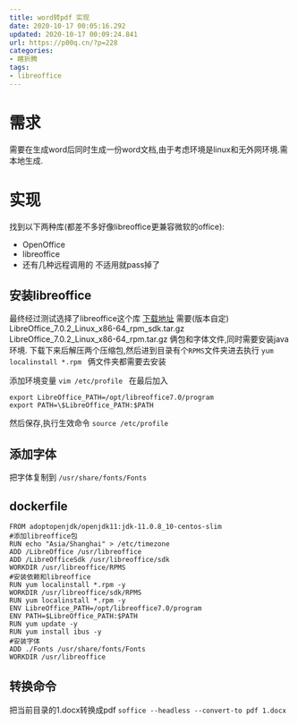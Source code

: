 ```yaml
---
title: word转pdf 实现
date: 2020-10-17 00:05:16.292
updated: 2020-10-17 00:09:24.841
url: https://p00q.cn/?p=228
categories: 
- 瞎折腾
tags: 
- libreoffice
---
```


# 需求
需要在生成word后同时生成一份word文档,由于考虑环境是linux和无外网环境.需本地生成.

# 实现
找到以下两种库(都差不多好像libreoffice更兼容微软的office):
- OpenOffice
- libreoffice
- 还有几种远程调用的 不适用就pass掉了

## 安装libreoffice
最终经过测试选择了libreoffice这个库
[下载地址](https://mirrors.cloud.tencent.com/libreoffice/libreoffice/stable/7.0.2/rpm/x86_64/)
需要(版本自定)
LibreOffice_7.0.2_Linux_x86-64_rpm_sdk.tar.gz
LibreOffice_7.0.2_Linux_x86-64_rpm.tar.gz
俩包和字体文件,同时需要安装java环境.
下载下来后解压两个压缩包,然后进到目录有个`RPMS`文件夹进去执行 `yum localinstall *.rpm ` 俩文件夹都需要去安装

添加环境变量
`vim /etc/profile `
在最后加入
```
export LibreOffice_PATH=/opt/libreoffice7.0/program
export PATH=\$LibreOffice_PATH:$PATH
```
然后保存,执行生效命令
`source /etc/profile`

## 添加字体

把字体复制到 `/usr/share/fonts/Fonts`

## dockerfile
```
FROM adoptopenjdk/openjdk11:jdk-11.0.8_10-centos-slim
#添加libreoffice包
RUN echo "Asia/Shanghai" > /etc/timezone
ADD /LibreOffice /usr/libreoffice
ADD /LibreOfficeSdk /usr/libreoffice/sdk
WORKDIR /usr/libreoffice/RPMS
#安装依赖和libreoffice
RUN yum localinstall *.rpm -y
WORKDIR /usr/libreoffice/sdk/RPMS
RUN yum localinstall *.rpm -y
ENV LibreOffice_PATH=/opt/libreoffice7.0/program
ENV PATH=$LibreOffice_PATH:$PATH
RUN yum update -y
RUN yum install ibus -y 
#安装字体
ADD ./Fonts /usr/share/fonts/Fonts
WORKDIR /usr/libreoffice
```
## 转换命令
把当前目录的1.docx转换成pdf
`soffice --headless --convert-to pdf 1.docx`